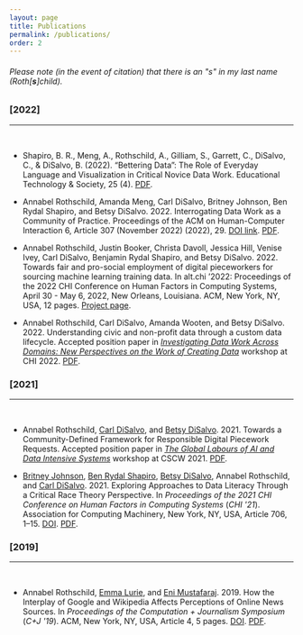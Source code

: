 ```yaml
---
layout: page
title: Publications
permalink: /publications/
order: 2
---
```


###### Please note (in the event of citation) that there is an "s" in my last name (Roth[__s__]child). ######

<!-- * TOC
{:toc} -->

### [2022]
------
<br>

* Shapiro, B. R., Meng, A., Rothschild, A., Gilliam, S., Garrett, C., DiSalvo, C., & DiSalvo, B. (2022). “Bettering Data”: The
Role of Everyday Language and Visualization in Critical Novice Data Work. Educational Technology & Society, 25 (4). [PDF](https://drive.google.com/file/d/1gWUpUSR472PncKKMseQyJ8h3oZMU9ibD/view).

* Annabel Rothschild, Amanda Meng, Carl DiSalvo, Britney Johnson, Ben Rydal Shapiro, and Betsy DiSalvo. 2022. Interrogating Data Work as a Community of Practice. Proceedings of the ACM on Human-Computer Interaction 6, Article 307 (November 2022) (2022), 29. [DOI link](https://doi.org/10.1145/3555198). [PDF](/documents/Rothschild_CSCW_22.pdf).


* Annabel Rothschild, Justin Booker, Christa Davoll, Jessica Hill, Venise Ivey, Carl DiSalvo, Benjamin Rydal Shapiro, and Betsy DiSalvo. 2022. Towards fair and pro-social employment of digital pieceworkers for sourcing machine learning training data. In alt.chi ’2022: Proceedings of the 2022 CHI Conference on Human Factors in Computing Systems, April 30 - May 6, 2022, New Orleans, Louisiana. ACM, New York, NY, USA, 12 pages. [Project page](https://annabelrothschild.com/projects/alt.chi-22/pro-social_crowd_collaborator_recruitment_guidelines).

* Annabel Rothschild, Carl DiSalvo, Amanda Wooten, and Betsy DiSalvo. 2022. Understanding civic and non-profit data through a custom data lifecycle. Accepted position paper in [_Investigating Data Work Across Domains: New Perspectives on the Work of Creating Data_](https://web.asu.edu/dataworkworkshopchi2022/home) workshop at CHI 2022. [PDF](/documents/Rothschild_NonProfitCivicData_2022.pdf).

### [2021]
------
<br>

* Annabel Rothschild, [Carl DiSalvo](https://www.carldisalvo.com/), and [Betsy DiSalvo](http://www.betsydisalvo.com/). 2021. Towards a Community-Defined Framework for Responsible Digital Piecework Requests. Accepted position paper in [_The Global Labours of AI and Data Intensive Systems_](https://globaltechandsociety.red/cscw2021/) workshop at CSCW 2021. [PDF](/documents/Rothschild_GlobalLabors_2021.pdf).

* [Britney Johnson](https://www.linkedin.com/in/britney-johnson-8b904555/), [Ben Rydal Shapiro](https://www.benrydal.com/), [Betsy DiSalvo](http://www.betsydisalvo.com/), Annabel Rothschild, and [Carl DiSalvo](https://www.carldisalvo.com/). 2021. Exploring Approaches to Data Literacy Through a Critical Race Theory Perspective. In _Proceedings of the 2021 CHI Conference on Human Factors in Computing Systems_ (_CHI '21_). Association for Computing Machinery, New York, NY, USA, Article 706, 1–15. [DOI](https://doi.org/10.1145/3411764.3445141). [PDF](/documents/Johnson_CHI_2021.pdf).

### [2019]
------
<br>

* Annabel Rothschild, [Emma Lurie](https://emmalurie.github.io/), and [Eni Mustafaraj](https://cs.wellesley.edu/~eni/index.html). 2019. How the Interplay of Google and Wikipedia Affects Perceptions of Online News Sources. In _Proceedings of the Computation + Journalism Symposium_ (_C+J '19_). ACM, New York, NY, USA, Article 4, 5 pages. [DOI](https://doi.org/10.475/123_4). [PDF](/documents/Rothschild_C+J_2019.pdf).

